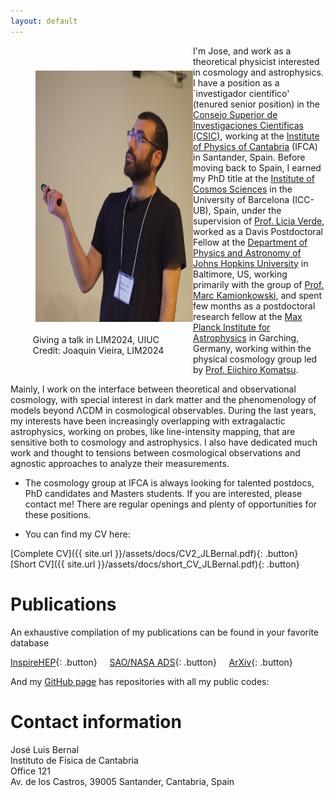 ```yaml
---
layout: default
---
```

<p style="float: left; width: 50%; margin:20px"><img src="assets/imgs/jlb.jpg" style="width:400px;height:402px;float:left;margin:20px"> &nbsp; &nbsp; Giving a talk in LIM2024, UIUC <br> &nbsp; &nbsp; Credit: Joaquin Vieira, LIM2024 </p>

I'm Jose, and work as a theoretical physicist interested in cosmology and astrophysics. I have a position as a `investigador científico' (tenured senior  position) in the [Consejo Superior de Investigaciones Científicas (CSIC)](https://www.csic.es/en), working at the [Institute of Physics of Cantabria](https://ifca.unican.es/en-us) (IFCA) in Santander, Spain. Before moving back to Spain, I earned my PhD title at the [Institute of Cosmos Sciences](https://icc.ub.edu/) in the University of Barcelona (ICC-UB), Spain, under the supervision of [Prof. Licia Verde](https://liciaverde.icc.ub.edu/), worked as a Davis Postdoctoral Fellow at the [Department of Physics and Astronomy of Johns Hopkins University](https://physics-astronomy.jhu.edu/) in Baltimore, US, working primarily with the group of [Prof. Marc Kamionkowski](https://sites.krieger.jhu.edu/kamionkowski/), and spent few months as a postdoctoral research fellow at the [Max Planck Institute for Astrophysics](https://www.mpa-garching.mpg.de/) in Garching, Germany, working within the physical cosmology group led by [Prof. Eiichiro Komatsu](https://wwwmpa.mpa-garching.mpg.de/~komatsu/).


Mainly, I work on the interface between theoretical and observational cosmology, with special interest in dark matter and the phenomenology of models beyond &Lambda;CDM in cosmological observables. During the last years, my interests have been increasingly overlapping with extragalactic astrophysics, working on probes, like line-intensity mapping, that are sensitive both to cosmology and astrophysics. I also have dedicated much work and thought to tensions between cosmological observations and agnostic approaches to analyze their measurements.

- The cosmology group at IFCA is always looking for talented postdocs, PhD candidates and Masters students. If you are interested, please contact me! There are regular openings and plenty of opportunities for these positions. 

- You can find my CV here:

[Complete CV]({{ site.url }}/assets/docs/CV2_JLBernal.pdf){: .button}  &nbsp; &nbsp;  [Short CV]({{ site.url }}/assets/docs/short_CV_JLBernal.pdf){: .button}

# Publications

An exhaustive compilation of my publications can be found in your favorite database

[InspireHEP](http://inspirehep.net/search?p=author%3AJ.L.Bernal.1%20AND%20collection%3Aciteable){: .button} &nbsp; &nbsp; [SAO/NASA ADS](http://ui.adsabs.harvard.edu/#/public-libraries/8kkXX30CT6epBHaQlgtZvA){: .button} &nbsp; &nbsp; [ArXiv](https://arxiv.org/find/astro-ph/1/au:+Bernal_J/0/1/0/all/0/1){: .button} 

And my [GitHub page](https://github.com/jl-bernal) has repositories with all my public codes:

# Contact information

<script language="JavaScript">
var username = "jlbernal";
var hostname = "ifca.unican.es";
var linktext = username + "@" + hostname ;
document.write("<a href='" + "mail" + "to:" + username + "@" + hostname + "'>" + linktext + "</a>");
</script>

José Luis Bernal \
Instituto de Física de Cantabria \
Office 121 \
Av. de los Castros, 39005 Santander, Cantabria, Spain

